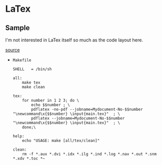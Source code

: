 # LaTex

## Sample

I'm not interested in LaTex itself so much as the code layout here.

[source](https://tex.stackexchange.com/questions/399330/how-to-write-a-makefile-in-windows-to-compile-a-latex-document-using-a-loop)

- `Makefile`
    ```make
    SHELL   = /bin/sh

    all:
        make tex
        make clean

    tex:
        for number in 1 2 3; do \
            echo $$number ; \
            pdflatex -no-pdf --jobname=Mydocument-No-$$number "\newcommand\x{$$number} \input{main.tex}"  ; \
            pdflatex --jobname=Mydocument-No-$$number "\newcommand\x{$$number} \input{main.tex}"  ; \
        done;\

    help:
        echo "USAGE: make [all/tex/clean]"

    clean:
        rm -f *.aux *.dvi *.idx *.ilg *.ind *.log *.nav *.out *.snm *.xdv *.toc *~
    ```
